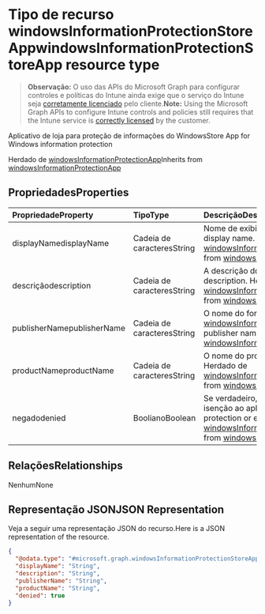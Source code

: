 # <a name="windowsinformationprotectionstoreapp-resource-type"></a><span data-ttu-id="0c7db-101">Tipo de recurso windowsInformationProtectionStoreApp</span><span class="sxs-lookup"><span data-stu-id="0c7db-101">windowsInformationProtectionStoreApp resource type</span></span>

> <span data-ttu-id="0c7db-102">**Observação:** O uso das APIs do Microsoft Graph para configurar controles e políticas do Intune ainda exige que o serviço do Intune seja [corretamente licenciado](https://go.microsoft.com/fwlink/?linkid=839381) pelo cliente.</span><span class="sxs-lookup"><span data-stu-id="0c7db-102">**Note:** Using the Microsoft Graph APIs to configure Intune controls and policies still requires that the Intune service is [correctly licensed](https://go.microsoft.com/fwlink/?linkid=839381) by the customer.</span></span>

<span data-ttu-id="0c7db-103">Aplicativo de loja para proteção de informações do Windows</span><span class="sxs-lookup"><span data-stu-id="0c7db-103">Store App for Windows information protection</span></span>

<span data-ttu-id="0c7db-104">Herdado de [windowsInformationProtectionApp](../resources/intune_mam_windowsinformationprotectionapp.md)</span><span class="sxs-lookup"><span data-stu-id="0c7db-104">Inherits from [windowsInformationProtectionApp](../resources/intune_mam_windowsinformationprotectionapp.md)</span></span>

## <a name="properties"></a><span data-ttu-id="0c7db-105">Propriedades</span><span class="sxs-lookup"><span data-stu-id="0c7db-105">Properties</span></span>
|<span data-ttu-id="0c7db-106">Propriedade</span><span class="sxs-lookup"><span data-stu-id="0c7db-106">Property</span></span>|<span data-ttu-id="0c7db-107">Tipo</span><span class="sxs-lookup"><span data-stu-id="0c7db-107">Type</span></span>|<span data-ttu-id="0c7db-108">Descrição</span><span class="sxs-lookup"><span data-stu-id="0c7db-108">Description</span></span>|
|:---|:---|:---|
|<span data-ttu-id="0c7db-109">displayName</span><span class="sxs-lookup"><span data-stu-id="0c7db-109">displayName</span></span>|<span data-ttu-id="0c7db-110">Cadeia de caracteres</span><span class="sxs-lookup"><span data-stu-id="0c7db-110">String</span></span>|<span data-ttu-id="0c7db-111">Nome de exibição do aplicativo.</span><span class="sxs-lookup"><span data-stu-id="0c7db-111">App display name.</span></span> <span data-ttu-id="0c7db-112">Herdado de [windowsInformationProtectionApp](../resources/intune_mam_windowsinformationprotectionapp.md)</span><span class="sxs-lookup"><span data-stu-id="0c7db-112">Inherited from [windowsInformationProtectionApp](../resources/intune_mam_windowsinformationprotectionapp.md)</span></span>|
|<span data-ttu-id="0c7db-113">descrição</span><span class="sxs-lookup"><span data-stu-id="0c7db-113">description</span></span>|<span data-ttu-id="0c7db-114">Cadeia de caracteres</span><span class="sxs-lookup"><span data-stu-id="0c7db-114">String</span></span>|<span data-ttu-id="0c7db-115">A descrição do aplicativo.</span><span class="sxs-lookup"><span data-stu-id="0c7db-115">The app's description.</span></span> <span data-ttu-id="0c7db-116">Herdado de [windowsInformationProtectionApp](../resources/intune_mam_windowsinformationprotectionapp.md)</span><span class="sxs-lookup"><span data-stu-id="0c7db-116">Inherited from [windowsInformationProtectionApp](../resources/intune_mam_windowsinformationprotectionapp.md)</span></span>|
|<span data-ttu-id="0c7db-117">publisherName</span><span class="sxs-lookup"><span data-stu-id="0c7db-117">publisherName</span></span>|<span data-ttu-id="0c7db-118">Cadeia de caracteres</span><span class="sxs-lookup"><span data-stu-id="0c7db-118">String</span></span>|<span data-ttu-id="0c7db-119">O nome do fornecedor herdado de [windowsInformationProtectionApp](../resources/intune_mam_windowsinformationprotectionapp.md)</span><span class="sxs-lookup"><span data-stu-id="0c7db-119">The publisher name Inherited from [windowsInformationProtectionApp](../resources/intune_mam_windowsinformationprotectionapp.md)</span></span>|
|<span data-ttu-id="0c7db-120">productName</span><span class="sxs-lookup"><span data-stu-id="0c7db-120">productName</span></span>|<span data-ttu-id="0c7db-121">Cadeia de caracteres</span><span class="sxs-lookup"><span data-stu-id="0c7db-121">String</span></span>|<span data-ttu-id="0c7db-122">O nome do produto.</span><span class="sxs-lookup"><span data-stu-id="0c7db-122">The product name.</span></span> <span data-ttu-id="0c7db-123">Herdado de [windowsInformationProtectionApp](../resources/intune_mam_windowsinformationprotectionapp.md)</span><span class="sxs-lookup"><span data-stu-id="0c7db-123">Inherited from [windowsInformationProtectionApp](../resources/intune_mam_windowsinformationprotectionapp.md)</span></span>|
|<span data-ttu-id="0c7db-124">negado</span><span class="sxs-lookup"><span data-stu-id="0c7db-124">denied</span></span>|<span data-ttu-id="0c7db-125">Booliano</span><span class="sxs-lookup"><span data-stu-id="0c7db-125">Boolean</span></span>|<span data-ttu-id="0c7db-126">Se verdadeiro, é negada proteção ou isenção ao aplicativo.</span><span class="sxs-lookup"><span data-stu-id="0c7db-126">If true, app is denied protection or exemption.</span></span> <span data-ttu-id="0c7db-127">Herdado de [windowsInformationProtectionApp](../resources/intune_mam_windowsinformationprotectionapp.md)</span><span class="sxs-lookup"><span data-stu-id="0c7db-127">Inherited from [windowsInformationProtectionApp](../resources/intune_mam_windowsinformationprotectionapp.md)</span></span>|

## <a name="relationships"></a><span data-ttu-id="0c7db-128">Relações</span><span class="sxs-lookup"><span data-stu-id="0c7db-128">Relationships</span></span>
<span data-ttu-id="0c7db-129">Nenhum</span><span class="sxs-lookup"><span data-stu-id="0c7db-129">None</span></span>
## <a name="json-representation"></a><span data-ttu-id="0c7db-130">Representação JSON</span><span class="sxs-lookup"><span data-stu-id="0c7db-130">JSON Representation</span></span>
<span data-ttu-id="0c7db-131">Veja a seguir uma representação JSON do recurso.</span><span class="sxs-lookup"><span data-stu-id="0c7db-131">Here is a JSON representation of the resource.</span></span>
<!--{
  "blockType": "resource",
  "baseType": "microsoft.graph.windowsInformationProtectionApp",
  "@odata.type": "microsoft.graph.windowsInformationProtectionStoreApp"
}-->
``` json
{
  "@odata.type": "#microsoft.graph.windowsInformationProtectionStoreApp",
  "displayName": "String",
  "description": "String",
  "publisherName": "String",
  "productName": "String",
  "denied": true
}
```



